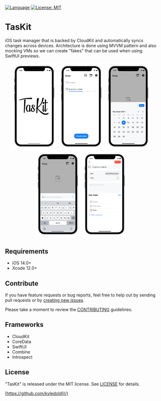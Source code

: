 [![Language](http://img.shields.io/badge/language-swift-orange?style=flat
)](https://developer.apple.com/swift)
[![License: MIT](https://img.shields.io/badge/License-MIT-yellow.svg)](https://opensource.org/licenses/MIT)

# TasKit
<p align="center">
   <p align="left">
    iOS task manager that is backed by CloudKit  and automatically syncs changes across devices. Architecture is done using MVVM pattern and also mocking VMs so we can create "fakes" that can be used when using SwiftUI previews.
  </p>

  <div style="text-align: center">
	  <img src="Images/Splash.png" width="30%" >
	  <img src="Images/TaskList.png" width="30%" >
	  <img src="Images/Calendar.png" width="30%" >
	  <img src="Images/AddTask.png" width="30%" >
	  <img src="Images/TaskDetail.png" width="30%" >
  </div>
</p>

## Requirements

- iOS 14.0+
- Xcode 12.0+

## Contribute

If you have feature requests or bug reports, feel free to help out by sending pull requests or by [creating new issues](https://github.com/kyledold/taskit/issues/new). 

Please take a moment to
review the [CONTRIBUTING](.github/CONTRIBUTING.md) guidelines.

## Frameworks

- CloudKit
- CoreData
- SwiftUI
- Combine
- Introspect


## License

"TasKit" is released under the MIT license. See [LICENSE](mit) for details.

[https://github.com/kyledold](/)

[swift-image]:https://img.shields.io/badge/swift-5.0-orange.svg
[swift-url]: https://swift.org/
[license-image]: https://img.shields.io/badge/License-MIT-blue.svg
[license-url]: LICENSE
